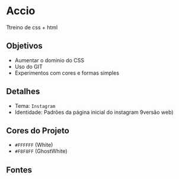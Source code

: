 # Accio
Ttreino de css + html


## Objetivos
 - Aumentar o dominio do CSS
 - Uso do GIT
 - Experimentos com cores e formas simples


## Detalhes
- Tema: `Instagram`
- Identidade: Padrões da página inicial do instagram 9versão web)

## Cores do Projeto
- `#FFFFFF` (White)
- `#F8F8FF` (GhostWhite)

## Fontes 

